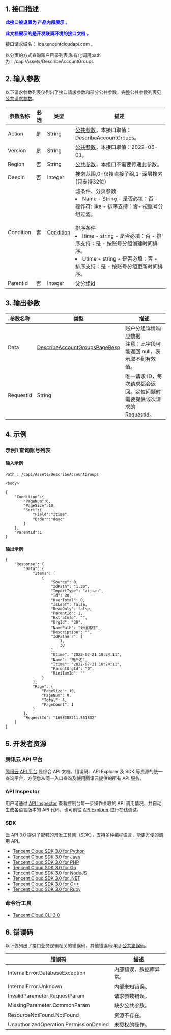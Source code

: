 ## 1. 接口描述

<strong><font color="blue">此接口被设置为 产品内部展示 。</font></strong>

<strong><font color="blue">此文档展示的是开发联调环境的接口文档 。</font></strong>

接口请求域名： ioa.tencentcloudapi.com 。

以分页的方式查询账户目录列表,私有化调用path为：/capi/Assets/DescribeAccountGroups

## 2. 输入参数

以下请求参数列表仅列出了接口请求参数和部分公共参数，完整公共参数列表见 [公共请求参数](/document/product/1679/14881?!preview&preview_docmenu=1&lang=cn&!document=1)。

| 参数名称 | 必选 | 类型 | 描述 |
|---------|---------|---------|---------|
| Action | 是 | String | [公共参数](/document/product/1679/14881?!preview&preview_docmenu=1&lang=cn&!document=1)，本接口取值：DescribeAccountGroups。 |
| Version | 是 | String | [公共参数](/document/product/1679/14881?!preview&preview_docmenu=1&lang=cn&!document=1)，本接口取值：2022-06-01。 |
| Region | 否 | String | [公共参数](/document/product/1679/14881?!preview&preview_docmenu=1&lang=cn&!document=1)，本接口不需要传递此参数。 |
| Deepin | 否 | Integer | 搜索范围,0-仅搜直接子组,1-深层搜索(只支持32位) |
| Condition | 否 | [Condition](/document/product/1679/76684?!preview&preview_docmenu=1&lang=cn&!document=1#Condition) | 滤条件、分页参数<br/><li>Name - String - 是否必填：否 - 操作符: like  - 排序支持：否- 按账号分组过滤。</li><br/>排序条件<br/><li>Itime - string - 是否必填：否 - 排序支持：是 - 按账号分组创建时间排序。</li><li>Utime - string - 是否必填：否 - 排序支持：是 - 按账号分组更新时间排序。</li> |
| ParentId | 否 | Integer | 父分组id |

## 3. 输出参数

| 参数名称 | 类型 | 描述 |
|---------|---------|---------|
| Data | [DescribeAccountGroupsPageResp](/document/product/1679/76684?!preview&preview_docmenu=1&lang=cn&!document=1#DescribeAccountGroupsPageResp) | 账户分组详情响应数据<br/>注意：此字段可能返回 null，表示取不到有效值。|
| RequestId | String | 唯一请求 ID，每次请求都会返回。定位问题时需要提供该次请求的 RequestId。|

## 4. 示例

### 示例1 查询账号列表

#### 输入示例

```
Path : /capi/Assets/DescribeAccountGroups

<body>

{
    "Condition":{
        "PageNum":0,
        "PageSize":10,
        "Sort":{
            "Field":"Itime",
            "Order":"desc"
        }
    },
    "ParentId":1
}
```

#### 输出示例

```
{
    "Response": {
        "Data": {
            "Items": [
                {
                    "Source": 0,
                    "IdPath": "1.30",
                    "ImportType": "zijian",
                    "Id": 30,
                    "UserTotal": 0,
                    "IsLeaf": false,
                    "ReadOnly": false,
                    "ParentId": 1,
                    "ExtraInfo": "",
                    "OrgId": "30",
                    "NamePath": "分组路径",
                    "Description": "",
                    "IdPathArr": [
                        1,
                        30
                    ],
                    "Utime": "2022-07-21 10:24:11",
                    "Name": "用户名",
                    "Itime": "2022-07-21 10:24:11",
                    "ParentOrgId": "0",
                    "MiniIamId": ""
                }
            ],
            "Page": {
                "PageSize": 10,
                "PageNum": 0,
                "Total": 4,
                "PageCount": 1
            }
        },
        "RequestId": "1658388211.551832"
    }
}
```


## 5. 开发者资源

### 腾讯云 API 平台

[腾讯云 API 平台](https://cloud.tencent.com/api) 是综合 API 文档、错误码、API Explorer 及 SDK 等资源的统一查询平台，方便您从同一入口查询及使用腾讯云提供的所有 API 服务。

### API Inspector

用户可通过 [API Inspector](https://cloud.tencent.com/document/product/1278/49361) 查看控制台每一步操作关联的 API 调用情况，并自动生成各语言版本的 API 代码，也可前往 [API Explorer](https://cloud.tencent.com/document/product/1278/46697) 进行在线调试。

### SDK

云 API 3.0 提供了配套的开发工具集（SDK），支持多种编程语言，能更方便的调用 API。

* [Tencent Cloud SDK 3.0 for Python](https://github.com/TencentCloud/tencentcloud-sdk-python/blob/master/tencentcloud/ioa/v20220601/ioa_client.py)
* [Tencent Cloud SDK 3.0 for Java](https://github.com/TencentCloud/tencentcloud-sdk-java/blob/master/src/main/java/com/tencentcloudapi/ioa/v20220601/IoaClient.java)
* [Tencent Cloud SDK 3.0 for PHP](https://github.com/TencentCloud/tencentcloud-sdk-php/blob/master/src/TencentCloud/Ioa/V20220601/IoaClient.php)
* [Tencent Cloud SDK 3.0 for Go](https://github.com/TencentCloud/tencentcloud-sdk-go/blob/master/tencentcloud/ioa/v20220601/client.go)
* [Tencent Cloud SDK 3.0 for NodeJS](https://github.com/TencentCloud/tencentcloud-sdk-nodejs/blob/master/tencentcloud/services/ioa/v20220601/ioa_client.js)
* [Tencent Cloud SDK 3.0 for .NET](https://github.com/TencentCloud/tencentcloud-sdk-dotnet/blob/master/TencentCloud/Ioa/V20220601/IoaClient.cs)
* [Tencent Cloud SDK 3.0 for C++](https://github.com/TencentCloud/tencentcloud-sdk-cpp/blob/master/ioa/src/v20220601/IoaClient.cpp)
* [Tencent Cloud SDK 3.0 for Ruby](https://github.com/TencentCloud/tencentcloud-sdk-ruby/blob/master/tencentcloud-sdk-ioa/lib/v20220601/client.rb)

### 命令行工具

* [Tencent Cloud CLI 3.0](https://cloud.tencent.com/document/product/440/6176)

## 6. 错误码

以下仅列出了接口业务逻辑相关的错误码，其他错误码详见 [公共错误码](/document/product/1679/44019?!preview&preview_docmenu=1&lang=cn&!document=1#.E5.85.AC.E5.85.B1.E9.94.99.E8.AF.AF.E7.A0.81)。

| 错误码 | 描述 |
|---------|---------|
| InternalError.DatabaseException | 内部错误，数据库异常。 |
| InternalError.Unknown | 内部未知错误。 |
| InvalidParameter.RequestParam | 请求参数错误。 |
| MissingParameter.CommonParam | 缺少公共参数。 |
| ResourceNotFound.NotFound | 资源不存在。 |
| UnauthorizedOperation.PermissionDenied | 未授权的操作。 |
